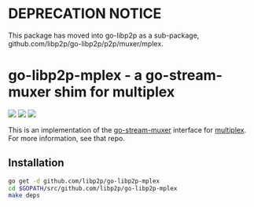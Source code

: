 # DEPRECATION NOTICE

This package has moved into go-libp2p as a sub-package, github.com/libp2p/go-libp2p/p2p/muxer/mplex.

# go-libp2p-mplex - a go-stream-muxer shim for multiplex

[![](https://img.shields.io/badge/made%20by-Protocol%20Labs-blue.svg?style=flat-square)](http://ipn.io) [![](https://img.shields.io/badge/freenode-%23ipfs-blue.svg?style=flat-square)](http://webchat.freenode.net/?channels=%23ipfs) ![](https://raw.githubusercontent.com/libp2p/go-stream-muxer/master/img/badge.png)

This is an implementation of the [go-stream-muxer](https://github.com/libp2p/go-stream-muxer) interface for [multiplex](https://github.com/libp2p/go-mplex). For more information, see that repo.

## Installation

```sh
go get -d github.com/libp2p/go-libp2p-mplex
cd $GOPATH/src/github.com/libp2p/go-libp2p-mplex
make deps
```
